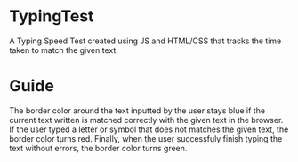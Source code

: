 # TypingTest
A Typing Speed Test created using JS and HTML/CSS that tracks the time taken to match the given text. 

# Guide
The border color around the text inputted by the user stays blue if the current text written is matched correctly with the given text in the browser. If the user typed a letter or symbol that does not matches the given text, the border color turns red. Finally, when the user successfuly finish typing the text without errors, the border color turns green.
